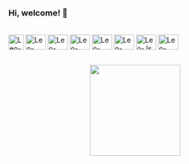 ### Hi, welcome! 🤝

<p dir="auto"><a target="_blank" rel="noopener noreferrer" href="https://camo.githubusercontent.com/36b027f7651a3cdd94e6382861508405f704ffcfa9401dcc0668b7ecb191b206/68747470733a2f2f76697369746f722d62616467652e676c697463682e6d652f62616467653f706167655f69643d76696e696369757373616e6368657a"><img src="https://camo.githubusercontent.com/36b027f7651a3cdd94e6382861508405f704ffcfa9401dcc0668b7ecb191b206/68747470733a2f2f76697369746f722d62616467652e676c697463682e6d652f62616467653f706167655f69643d76696e696369757373616e6368657a" alt="" data-canonical-src="https://visitor-badge.glitch.me/badge?page_id=leofernandesbh" style="max-width: 100%;"></a>
<a target="_blank" rel="noopener noreferrer" href="https://camo.githubusercontent.com/2acf71294e2d17d4b071ad497f7326718ab548869ff8eca773e475ed1be09dcd/68747470733a2f2f696d672e736869656c64732e696f2f62616467652f2d476d61696c2d6331343433383f7374796c653d666c6174266c6f676f3d476d61696c266c6f676f436f6c6f723d7768697465266c696e6b3d6d61696c746f3a76696e6963697573732e73616e6368657a40676d61696c2e636f6d"><img src="https://camo.githubusercontent.com/2acf71294e2d17d4b071ad497f7326718ab548869ff8eca773e475ed1be09dcd/68747470733a2f2f696d672e736869656c64732e696f2f62616467652f2d476d61696c2d6331343433383f7374796c653d666c6174266c6f676f3d476d61696c266c6f676f436f6c6f723d7768697465266c696e6b3d6d61696c746f3a76696e6963697573732e73616e6368657a40676d61696c2e636f6d" alt="" data-canonical-src="https://img.shields.io/badge/-Gmail-c14438?style=flat&amp;logo=Gmail&amp;logoColor=white&amp;link=mailto:lfsoftwares.solucoes@gmail.com" style="max-width: 100%;"></a><br/>
<img align="center" alt="Leo-Delphi" height="30" width="30" src="https://cdn-icons-png.flaticon.com/512/5968/5968252.png">
  <img align="center" alt="Leo-Android" height="30" width="40" src="https://cdn.jsdelivr.net/gh/devicons/devicon/icons/android/android-original.svg">
  <img align="center" alt="Leo-iOS" height="30" width="40" src="https://cdn.jsdelivr.net/gh/devicons/devicon/icons/apple/apple-original.svg">
  <img align="center" alt="Leo-AWS" height="30" width="40" src="https://cdn.jsdelivr.net/gh/devicons/devicon/icons/amazonwebservices/amazonwebservices-original.svg">
  <img align="center" alt="Leo-Azure" height="30" width="40" src="https://cdn.jsdelivr.net/gh/devicons/devicon/icons/azure/azure-original.svg">
  <img align="center" alt="Leo-GCP" height="30" width="40" src="https://cdn.jsdelivr.net/gh/devicons/devicon/icons/googlecloud/googlecloud-original.svg">
  <img align="center" alt="Leo-Js" height="30" width="40" src="https://cdn.jsdelivr.net/gh/devicons/devicon/icons/javascript/javascript-original.svg">
  <img align="center" alt="Leo-React" height="30" width="40" src="https://cdn.jsdelivr.net/gh/devicons/devicon/icons/react/react-original.svg">
</p>

##

<div align="center">
  <a href="https://github.com/leofernandesbh">
  <img height="180em" src="https://github-readme-stats.vercel.app/api?username=leofernandesbh&show_icons=true&theme=dark&include_all_commits=true&count_private=true"/>
</div>
